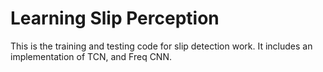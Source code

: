 # Learning Slip Perception
This is the training and testing code for slip detection work. It includes an implementation of TCN, and Freq CNN.
